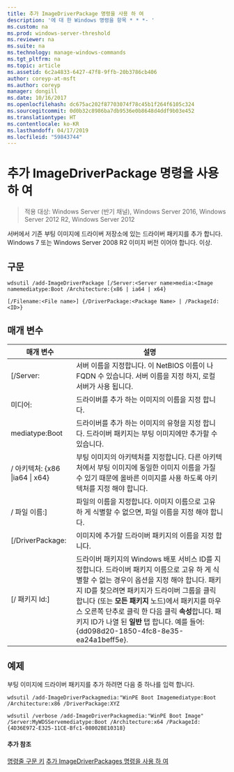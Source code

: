 ```yaml
---
title: 추가 ImageDriverPackage 명령을 사용 하 여
description: '에 대 한 Windows 명령을 항목 * * *- '
ms.custom: na
ms.prod: windows-server-threshold
ms.reviewer: na
ms.suite: na
ms.technology: manage-windows-commands
ms.tgt_pltfrm: na
ms.topic: article
ms.assetid: 6c2a4833-6427-47f8-9ffb-20b3786cb406
author: coreyp-at-msft
ms.author: coreyp
manager: dongill
ms.date: 10/16/2017
ms.openlocfilehash: dc675ac202f87703074f78c45b1f264f6105c324
ms.sourcegitcommit: 0d0b32c8986ba7db9536e0b8648d4ddf9b03e452
ms.translationtype: HT
ms.contentlocale: ko-KR
ms.lasthandoff: 04/17/2019
ms.locfileid: "59843744"
---
```

# <a name="using-the-add-imagedriverpackage-command"></a>추가 ImageDriverPackage 명령을 사용 하 여

>적용 대상: Windows Server (반기 채널), Windows Server 2016, Windows Server 2012 R2, Windows Server 2012

서버에서 기존 부팅 이미지에 드라이버 저장소에 있는 드라이버 패키지를 추가 합니다. Windows 7 또는 Windows Server 2008 R2 이미지 버전 이어야 합니다. 이상.
## <a name="syntax"></a>구문
```
wdsutil /add-ImageDriverPackage [/Server:<Server name>media:<Image namemediatype:Boot /Architecture:{x86 | ia64 | x64} 
```
```
[/Filename:<File name>] {/DriverPackage:<Package Name> | /PackageId:<ID>}
```
## <a name="parameters"></a>매개 변수
|매개 변수|설명|
|-------|--------|
|[/Server:<Server name>|서버 이름을 지정합니다. 이 NetBIOS 이름이 나 FQDN 수 있습니다. 서버 이름을 지정 하지, 로컬 서버가 사용 됩니다.|
미디어:<Image name>|드라이버를 추가 하는 이미지의 이름을 지정 합니다.|
mediatype:Boot|드라이버를 추가 하는 이미지의 유형을 지정 합니다. 드라이버 패키지는 부팅 이미지에만 추가할 수 있습니다.|
|/ 아키텍처: {x86 &#124;ia64 &#124; x64}|부팅 이미지의 아키텍처를 지정합니다. 다른 아키텍처에서 부팅 이미지에 동일한 이미지 이름을 가질 수 있기 때문에 올바른 이미지를 사용 하도록 아키텍처를 지정 해야 합니다.|
|/ 파일 이름:<File name>]|파일의 이름을 지정합니다. 이미지 이름으로 고유 하 게 식별할 수 없으면, 파일 이름을 지정 해야 합니다.|
|[/DriverPackage:<Name>|이미지에 추가할 드라이버 패키지의 이름을 지정 합니다.|
|[/ 패키지 Id:<ID>]|드라이버 패키지의 Windows 배포 서비스 ID를 지정합니다. 드라이버 패키지 이름으로 고유 하 게 식별할 수 없는 경우이 옵션을 지정 해야 합니다. 패키지 ID를 찾으려면 패키지가 드라이버 그룹을 클릭 합니다 (또는 **모든 패키지** 노드)에서 패키지를 마우스 오른쪽 단추로 클릭 한 다음 클릭 **속성**합니다. 패키지 ID가 나열 된 **일반** 탭 합니다. 예를 들어: {dd098d20-1850-4fc8-8e35-ea24a1beff5e}.|
## <a name="BKMK_examples"></a>예제
부팅 이미지에 드라이버 패키지를 추가 하려면 다음 중 하나를 입력 합니다.
```
wdsutil /add-ImageDriverPackagmedia:"WinPE Boot Imagemediatype:Boot /Architecture:x86 /DriverPackage:XYZ
```
```
wdsutil /verbose /add-ImageDriverPackagmedia:"WinPE Boot Image" /Server:MyWDSServemediatype:Boot /Architecture:x64 /PackageId:{4D36E972-E325-11CE-Bfc1-08002BE10318}
```
#### <a name="additional-references"></a>추가 참조
[명령줄 구문 키](command-line-syntax-key.md)
[추가 ImageDriverPackages 명령을 사용 하 여](using-the-add-imagedriverpackages-command.md)
